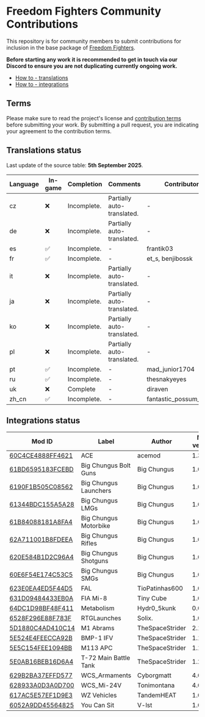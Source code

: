 # Freedom Fighters Community Contributions

This repository is for community members to submit contributions for inclusion in the base package of [Freedom Fighters](https://www.johnnykerner.dev/FreedomFighters/).

**Before starting any work it is recommended to get in touch via our Discord to ensure you are not duplicating currently ongoing work.**

- [How to - translations](docs/how-to-translations.md)
- [How to - integrations](docs/how-to-integrations.md)

## Terms

Please make sure to read the project's license and [contribution terms](docs/contribution-terms.md) before submitting your work. By submitting a pull request, you are indicating your agreement to the contribution terms.

## Translations status

Last update of the source table: **5th September 2025**.

| Language | In-game            | Completion  | Comments                   | Contributors           |
| -------- | ------------------ | ----------- | -------------------------- | ---------------------- |
| cz       | :x:                | Incomplete. | Partially auto-translated. | -                      |
| de       | :x:                | Incomplete. | Partially auto-translated. | -                      |
| es       | :white_check_mark: | Incomplete. | -                          | frantik03              |
| fr       | :white_check_mark: | Incomplete. | -                          | et_s, benjibossk       |
| it       | :x:                | Incomplete. | Partially auto-translated. | -                      |
| ja       | :x:                | Incomplete. | Partially auto-translated. | -                      |
| ko       | :x:                | Incomplete. | Partially auto-translated. | -                      |
| pl       | :x:                | Incomplete. | Partially auto-translated. | -                      |
| pt       | :white_check_mark: | Incomplete. | -                          | mad_junior1704         |
| ru       | :white_check_mark: | Incomplete. | -                          | thesnakyeyes           |
| uk       | :x:                | Complete    | -                          | diraven                |
| zh_cn    | :white_check_mark: | Incomplete. | -                          | fantastic_possum_18059 |

## Integrations status

| Mod ID                                                                          | Label                 | Author          | Mod version | Notes | Contributors |
| ------------------------------------------------------------------------------- | --------------------- | --------------- | ----------- | ----- | ------------ |
| [60C4CE4888FF4621](https://reforger.armaplatform.com/workshop/60C4CE4888FF4621) | ACE                   | acemod          | 1.3.2       | -     | -            |
| [61BD6595183FCEBD](https://reforger.armaplatform.com/workshop/61BD6595183FCEBD) | Big Chungus Bolt Guns | Big Chungus     | 1.0.57      | -     | -            |
| [6190F1B505C08562](https://reforger.armaplatform.com/workshop/6190F1B505C08562) | Big Chungus Launchers | Big Chungus     | 1.0.29      | -     | -            |
| [61344BDC155A5A28](https://reforger.armaplatform.com/workshop/61344BDC155A5A28) | Big Chungus LMGs      | Big Chungus     | 1.0.17      | -     | -            |
| [61B84088181A8FA4](https://reforger.armaplatform.com/workshop/61B84088181A8FA4) | Big Chungus Motorbike | Big Chungus     | 1.0.17      | -     | -            |
| [62A711001B8FDEEA](https://reforger.armaplatform.com/workshop/62A711001B8FDEEA) | Big Chungus Rifles    | Big Chungus     | 1.0.32      | -     | -            |
| [620E584B1D2C96A4](https://reforger.armaplatform.com/workshop/620E584B1D2C96A4) | Big Chungus Shotguns  | Big Chungus     | 1.0.34      | -     | -            |
| [60E6F54E174C53C5](https://reforger.armaplatform.com/workshop/60E6F54E174C53C5) | Big Chungus SMGs      | Big Chungus     | 1.0.45      | -     | -            |
| [623E0EA4ED5F44D5](https://reforger.armaplatform.com/workshop/623E0EA4ED5F44D5) | FAL                   | TioPatinhas600  | 1.0.13      | -     | -            |
| [631D09484433EB0A](https://reforger.armaplatform.com/workshop/631D09484433EB0A) | FIA Mi-8              | Tiny Cube       | 1.0.1       | -     | -            |
| [64DC1D98BF48F411](https://reforger.armaplatform.com/workshop/64DC1D98BF48F411) | Metabolism            | Hydr0_5kunk     | 0.0.30      | -     | -            |
| [6528F296E88F783F](https://reforger.armaplatform.com/workshop/6528F296E88F783F) | RTGLaunches           | Solix.          | 1.0.5       | -     | -            |
| [5D1880C4AD410C14](https://reforger.armaplatform.com/workshop/5D1880C4AD410C14) | M1 Abrams             | TheSpaceStrider | 2.1.14      | -     | -            |
| [5E524E4FEECCA92B](https://reforger.armaplatform.com/workshop/5E524E4FEECCA92B) | BMP-1 IFV             | TheSpaceStrider | 1.1.3       | -     | -            |
| [5E5C154FEE1094BB](https://reforger.armaplatform.com/workshop/5E5C154FEE1094BB) | M113 APC              | TheSpaceStrider | 1.1.3       | -     | -            |
| [5E0AB16BEB16D6A4](https://reforger.armaplatform.com/workshop/5E0AB16BEB16D6A4) | T-72 Main Battle Tank | TheSpaceStrider | 1.2.17      | -     | -            |
| [629B2BA37EFFD577](https://reforger.armaplatform.com/workshop/629B2BA37EFFD577) | WCS_Armaments         | Cyborgmatt      | 4.0.1       | -     | -            |
| [628933A0D3A0D700](https://reforger.armaplatform.com/workshop/628933A0D3A0D700) | WCS_Mi-24V            | Tonimontana     | 4.0.1       | -     | -            |
| [617AC5E57EF1D9E3](https://reforger.armaplatform.com/workshop/617AC5E57EF1D9E3) | WZ Vehicles           | TandemHEAT      | 1.0.120     | -     | -            |
| [6052A9DD45564825](https://reforger.armaplatform.com/workshop/6052A9DD45564825) | You Can Sit           | V-lst           | 1.0.8       | -     | -            |

